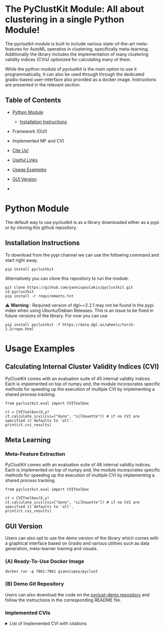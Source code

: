# The PyClustKit Module: All about clustering in a single Python Module!

The pyclustkit module is built to include various state-of-the-art meta-features for AutoML operatios in clustering, 
specifically meta-learning. Additionally the library includes the implementation of many clustering validity indices 
(CVIs) optimized for calculating many of them. 

While the python module of pyclustkit is the main option to use it programmatically, it can also be used 
through through the dedicated gradio-based user-interface also provided as a docker image. Instructions are presented 
in the relevant section. 

## Table of Contents
- [Python Module](#python-module)
  - [Installation Instructions](#installation-instructions)
- Framework (GUI)
- Implemented MF and CVI
- [Cite Us!](#citing-this-work)

- [Useful Links](#useful-links)
- [Usage Examples](#usage-examples)
- [GUI Version](#gui-version)
- 

# Python Module
The default way to use pyclustkit is as a library downloaded either as a pypi or by cloning this github repository. 

## Installation Instructions
To download from the pypi channel we can use the following command and start right away.

```commandline
pip install pyclustkit
```

Alternatively you can clone this repository to run the module. 

```commandline
git clone https://github.com/yannispoulakis/pyclustkit.git
cd pyclustkit
pip install -r requirements.txt
```

 ⚠️ **Warning** : Required version of dgl==2.2.1 may not be found in the pypi index when using Ubuntu/Debian Releases. 
This is an issue to be fixed in future versions of the library. For now you can use 

```commandline
pip install pyclustkit -f https://data.dgl.ai/wheels/torch-2.3/repo.html
```


# Usage Examples
## Calculating Internal Cluster Validity Indices (CVI) 

PyClustKit comes with an evaluation suite of 45 internal validity indices. Each is implemented on top of numpy and, 
the module incorporates specific methods for speeding up the execution of multiple CVI by implementing a shared process 
tracking. 


```{python}
from pyclustkit.eval import CVIToolbox 

ct = CVIToolbox(X,y)
ct.calculate_icvi(cvi=["dunn", "silhouette"]) # if no CVI are specified it defaults to 'all'.
print(ct.cvi_results)

```
## Meta Learning 

### Meta-Feature Extraction
PyClustKit comes with an evaluation suite of 46 internal validity indices. Each is implemented on top of numpy and, 
the module incorporates specific methods for speeding up the execution of multiple CVI by implementing a shared process 
tracking. 


```{python}
from pyclustkit.eval import CVIToolbox 

ct = CVIToolbox(X,y)
ct.calculate_icvi(cvi=["dunn", "silhouette"]) # if no CVI are specified it defaults to 'all'.
print(ct.cvi_results)

```

## GUI Version 
Users can also opt to use the demo version of the library which comes with a graphical interface based on Gradio  and 
various utilities such as data generation, meta-learner training and visuals. 

### (A)  Ready-To-Use Docker Image

```commandline
docker run -p 7861:7861 giannispoy/pyclust 
```
### (B) Demo Git Repository 

Users can also download the code on the [pyclust-demo repository](https://github.com/automl-uprc/PyClust-Demo) and follow the instructions in the corresponding README 
file.


### Implemented CVIs

<details>
<summary>List of Implemented CVI with citations</summary>
Currently the collection consists of the following internal CVIs. R does not do gdi 61,62,63 due to hausdorff:

1. **ball_hall Index**: <i> G. H. Ball and D. J. Hall. Isodata: A novel method of data analysis and pattern
                      classification. Menlo Park: Stanford Research Institute. (NTIS No. AD 699616),1965.</i>
2. **banfeld_raftery Index**: <i> J.D. Banfield and A.E. Raftery. Model-based gaussian and non-gaussian clustering. Biometrics,
                        49:803–821, 1993. </i>

3. **c_index Index**: <i> Hubert, Lawrence & Levin, Joel. (1976). A general statistical framework for assessing categorical 
clustering in free recall. Psychological Bulletin. 83. 1072-1080. 10.1037/0033-2909.83.6.1072. </i>
4. **Calinski-Harabasz Index**: <i>T. Calinski and J. Harabasz. A dendrite method for cluster analysis. Communications in 
                             Statistics, 3, no. 1:1–27, 1974. </i>
5. **CDbw Index** : <i>Halkidi, M., & Vazirgiannis, M. (2008). A density-based cluster validity approach using 
multi-representatives. Pattern Recognit. Lett., 29, 773-786.  </i>

6. **Davies-Bouldin Index**: <i> D. L. Davies and D. W. Bouldin. A cluster separation measure. IEEE Transactions on 
                           Pattern Analysis and Machine Intelligence, PAMI-1, no. 2:224–227, 1979.</i>
7. **det_ratio Index** : <i> A. J. Scott and M. J. Symons. Clustering methods based on likelihood ratio criteria. Biometrics, 
                27:387–397, 1971.</i>
8. **Dunn Index** : <i>J. Dunn. Well separated clusters and optimal fuzzy partitions. Journal of Cybernetics, 4:95–104, 
                    1974. </i>

9. **g+ Index**: <i> F. J. Rohlf. Methods of comparing classifications. Annual Review of Ecology and Systematics, 5:101–113, 
               1974.</i>
10. **gamma Index**: <i> F. B. Baker and L. J. Hubert. Measuring the power of hierarchical cluster analysis. Journal of the 
                   American Statistical Association, 70:31–38, 1975. </i>
11. **GDI (11,...,61)(12,...,62)(13,...,63) Indexes**: <i>J. C. Bezdek and N. R. Pal. Some new indexes 
of cluster validity. IEEE Transactions on Systems, Man, and CyberneticsÑPART B: CYBERNETICS, 28, no.3:301–315, 1998.</i>

12. **ksq_detw Index**: <i> F. H. B. Marriot. Practical problems in a method of cluster analysis. Biometrics,
27:456–460, 1975. </i>

13. **log_det_ratio Index**: <i> Halkidi et al. On clustering validation techniques. J. Intell. Inf. Syst., 2001. </i>
14. **log_ss_ratio Index**: <i> J. A. Hartigan. Clustering algorithms. New York: Wiley, 1975. </i>

15. **McClain_Rao Index**: <i> J. O. McClain and V. R. Rao. Clustisz: A program to test for the quality of
                         clustering of a set of objects. Journal of Marketing Research, 12:456–460, 1975.</i>

16. **pbm Index**: <i> Bandyopadhyay S. Pakhira M. K. and Maulik U. Validity index for crisp and fuzzy clusters. Pattern 
             Recognition, 2004. </i>
17. **point_biserial Index**: <i>G. W. Milligan. A monte carlo study of thirty internal criterion measures for
                           cluster analysis. Psychometrika, 46, no. 2:187–199, 1981. </i>

18. **ray_turi Index**: <i> Ray et al. Determination of number of clusters in k-means clustering and application in colour 
                  image segmentation. 4th International Conference on Advances in Pattern Recognition and Digital 
                  Techniques, 1999. </i>
19. **ratkowsky_lance Index**: <i> D. A. Ratkowsky and G. N. Lance. A criterion for determining the number of
                             groups in a classification. Australian Computer Journal, 10:115–117, 1978.</i>

20. **scot_symmons index**: <i> X.L. Xie and G. Beni. A validity measure for fuzzy clustering. IEEE Transactions
                          on Pattern Analysis and Machine Intelligence, 13(4):841–846, 1991. </i>
21. **sd_scat Index**: <i>Halkidi et al. On clustering validation techniques. J. Intell. Inf. Syst., 2001.</i> 
22. **sd_dis Index**: <i>Halkidi et al. On clustering validation techniques. J. Intell. Inf. Syst., 2001.</i>
23. **S_dbw Index**: <i> M. Halkidi and M. Vazirgiannis, "Clustering validity assessment: finding the optimal partitioning of a 
data set", Proceedings 2001 IEEE International Conference on Data Mining. </i>
24. **silhouette index**: <i>Rousseeuw P.J. Silhouettes: a graphical aid to the interpretation and validation of
                       cluster analysis. Journal of Computational and Applied Mathematics, 20:53–65,
                       1987. </i>

25. **trace_w Index**: <i> A. W. F. Edwards and L. Cavalli-Sforza. A method for cluster analysis.
                           Biometrika, 56:362–375, 1965. </i>
26. **trace_wib Index**: <i> H. P. Friedman and J. Rubin. On some invariant criteria for grouping data. Journal
                       of the American Statistical Association, 62:1159–1178, 1967.</i>
27. **tau Index**: <i> Zhu, Erzhou, Xue Wang, and Feng Liu. "A new cluster validity index for overlapping datasets." 
                 Journal of Physics: Conference Series. Vol. 1168. No. 3. IOP Publishing, 2019.</i> 

28. **wemmert_gancarski Index**: <i> J. Zhang, T. Nguyen, S. Cogill, A. Bhatti, L. Lingkun, S. Yang, S. Nahavandi. A review on cluster estimation methods and their application to neural spike data. Journal of Neural Engineering, 2018.</i> 
29. **xie_beni Index**: <i> X.L. Xie and G. Beni. A validity measure for fuzzy clustering. IEEE Transactions on Pattern 
                  Analysis and Machine Intelligence, 1991. </i>
